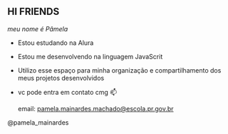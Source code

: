 ## HI FRIENDS

*meu nome é Pâmela*

- Estou estudando na Alura
- Estou me desenvolvendo na linguagem JavaScrit
- Utilizo esse espaço para minha organização e compartilhamento dos meus projetos desenvolvidos

- vc pode entra em contato cmg 📫

  email: pamela.mainardes.machado@escola.pr.gov.br

 @pamela_mainardes




